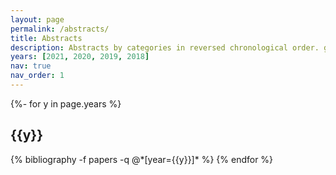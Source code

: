 ```yaml
---
layout: page
permalink: /abstracts/
title: Abstracts
description: Abstracts by categories in reversed chronological order. generated by jekyll-scholar.
years: [2021, 2020, 2019, 2018]
nav: true
nav_order: 1
---
```

<!-- _pages/publications.md -->
<div class="abstracts">

{%- for y in page.years %}
  <h2 class="year">{{y}}</h2>
  {% bibliography -f papers -q @*[year={{y}}]* %}
{% endfor %}

</div>